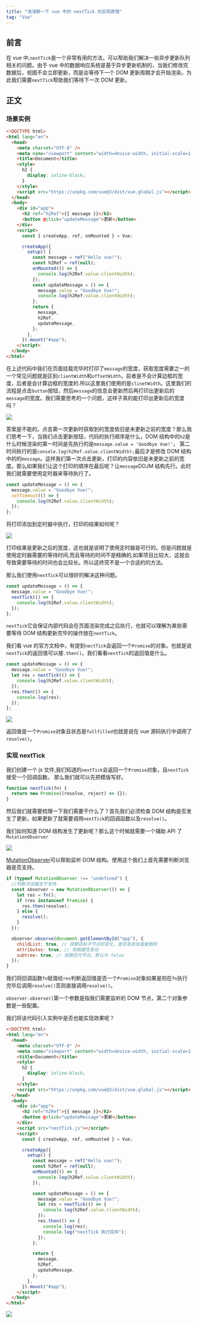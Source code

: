 ```yaml
---
title: "浅浅聊一下 vue 中的 nextTick 的实现原理"
tag: "Vue"
---
```


## 前言

在 vue 中,`nextTick`是一个非常有用的方法，可以帮助我们解决一些异步更新队列相关的问题。由于 vue 中的数据响应系统是基于异步更新机制的，当我们修改完数据后，视图不会立即更新，而是会等待下一个 DOM 更新周期才会开始渲染。为此我们需要`nextTick`帮助我们等待下一次 DOM 更新。

## 正文

### 场景实例

```html
<!DOCTYPE html>
<html lang="en">
  <head>
    <meta charset="UTF-8" />
    <meta name="viewport" content="width=device-width, initial-scale=1.0" />
    <title>Document</title>
    <style>
      h2 {
        display: inline-block;
      }
    </style>
    <script src="https://unpkg.com/vue@3/dist/vue.global.js"></script>
  </head>
  <body>
    <div id="app">
      <h2 ref="h2Ref">{{ message }}</h2>
      <button @click="updateMessage">更新</button>
    </div>
    <script>
      const { createApp, ref, onMounted } = Vue;

      createApp({
        setup() {
          const message = ref("Hello vue!");
          const h2Ref = ref(null);
          onMounted(() => {
            console.log(h2Ref.value.clientWidth);
          });
          const updateMessage = () => {
            message.value = "Goodbye Vue!";
            console.log(h2Ref.value.clientWidth);
          };
          return {
            message,
            h2Ref,
            updateMessage,
          };
        },
      }).mount("#app");
    </script>
  </body>
</html>
```

在上述代码中我们在页面挂载完毕时打印了`message`的宽度，获取宽度需要之一的一个常见问题就是区别`clientWidth`和`offsetWidth`，前者是不会计算边框的宽度，后者是会计算边框的宽度的.所以这里我们使用的是`clinetWidth`。这里我们的流程是点击`button`按钮，然后`message`的信息会更新然后再打印出更新后的`message`的宽度。我们需要思考的一个问题，这样子真的能打印出更新后的宽度吗？

<img src="../imgs/69/01.webp" />

答案是不能的。点击第一次更新时获取到的宽度依旧是未更新之前的宽度？那么我们思考一下，当我们点击更新按钮，代码的执行顺序是什么，DOM 结构中的`h2`是什么时候渲染的第一时间是先执行的是`message.value = 'Goodbye Vue!'`， 第二时间执行的是`console.log(h2Ref.value.clientWidth);`最后才是修改 DOM 结构中的的`message`。这样我们第一次点击更新，打印的内容依旧是未更新之前的宽度。那么如果我们让这个打印的顺序在最后呢？让`message`DOJM 结构先行。此时我们就需要使用定时器来等待执行了。

```js
const updateMessage = () => {
  message.value = "Goodbye Vue!";
  setTimeout(() => {
    console.log(h2Ref.value.clientWidth);
  });
};
```

将打印添加到定时器中执行，打印的结果如何呢？

<img src="../imgs/69/02.webp" />

打印结果是更新之后的宽度，这也就是说明了使用定时器是可行的。但是问题就是使用定时器需要的等待时间,而且等待的时间不是精确的,如果项目比较大，这就会导致需要等待的时间也会比较长。所以这终究不是一个合适的的方法。

那么我们使用`nextTick`可以很好的解决这种问题。

```js
const updateMessage = () => {
  message.value = "Goodbye Vue!";
  nextTick(() => {
    console.log(h2Ref.value.clientWidth);
  });
};
```

`nextTick`它会保证内部代码会在页面渲染完成之后执行，也就可以理解为某些需要等待 DOM 结构更新完毕的操作放在`nextTick`。

我们看 vue 的官方文档中，有提到`nectTick`会返回一个`Promise`的对象。也就是说`nextTick`的返回值可以接`.then()`。我们看看`nextTick`的返回值是什么。

```js
const updateMessage = () => {
  message.value = "Goodbye Vue!";
  let res = nextTick(() => {
    console.log(h2Ref.value.clientWidth);
  });
  res.then(() => {
    console.log(res);
  });
};
```

<img src="../imgs/69/03.webp" />

返回值是一个`Promise`对象且状态是`fullfilled`也就是说在 vue 源码执行中调用了`resolve()`。

### 实现 nextTick

我们创建一个 js 文件,我们知道的`nextTick`会返回一个`Promise`对象，且`nextTick`接受一个回调函数。 那么我们就可以先把模版写好。

```js
function nextTick(fn) {
  return new Promise((resolve, reject) => {});
}
```

然后我们就需要梳理一下我们需要干什么了？首先我们必须检查 DOM 结构是否发生了更新，如果更新了就需要调用`nextTick`的回调函数以及`resolve()`。

我们如何知道 DOM 结构发生了更新呢？那么这个时候就需要一个辅助 API 了`MutationObserver`

<img src="../imgs/69/04.webp" />

[MutationObserver]("https://developer.mozilla.org/zh-CN/docs/Web/API/MutationObserver")可以帮助监听 DOM 结构。使用这个我们上首先需要判断浏览器是否支持。

```js
if (typeof MutationObserver !== "undefined") {
  //判断浏览器支不支持
  const observer = new MutationObserver(() => {
    let res = fn();
    if (res instanceof Promise) {
      res.then(resolve);
    } else {
      resolve();
    }
  });

  observer.observe(document.getElementById("app"), {
    childList: true, // 观察目标子节点的变化，是否有添加或者删除
    attributes: true, // 观察属性变动
    subtree: true, // 观察后代节点，默认为 false
  });
}
```

我们将回调函数`fn`赋值给`res`判断返回值是否一个`Promise`对象如果是则在`fn`执行完毕后调用`resolve()`否则直接调用`resolve()`。

`observer.observe()`第一个参数是指我们需要监听的 DOM 节点，第二个对象参数是一些配置。

我们将该代码引入实例中是否也能实现效果呢？

```html
<!DOCTYPE html>
<html lang="en">
  <head>
    <meta charset="UTF-8" />
    <meta name="viewport" content="width=device-width, initial-scale=1.0" />
    <title>Document</title>
    <style>
      h2 {
        display: inline-block;
      }
    </style>
    <script src="https://unpkg.com/vue@3/dist/vue.global.js"></script>
  </head>
  <body>
    <div id="app">
      <h2 ref="h2Ref">{{ message }}</h2>
      <button @click="updateMessage">更新</button>
    </div>
    <script src="nextTick.js"></script>
    <script>
      const { createApp, ref, onMounted } = Vue;

      createApp({
        setup() {
          const message = ref("Hello vue!");
          const h2Ref = ref(null);
          onMounted(() => {
            console.log(h2Ref.value.clientWidth);
          });

          const updateMessage = () => {
            message.value = "Goodbye Vue!";
            let res = nextTick(() => {
              console.log(h2Ref.value.clientWidth);
            });
            res.then(() => {
              console.log(res);
              console.log("nextTick 执行完毕");
            });
          };

          return {
            message,
            h2Ref,
            updateMessage,
          };
        },
      }).mount("#app");
    </script>
  </body>
</html>
```

<img src="../imgs/69/05.webp" />

